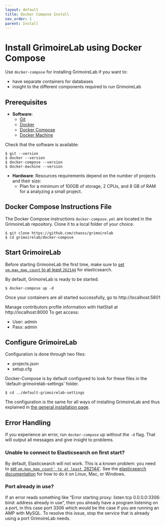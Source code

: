 ```yaml
---
layout: default
title: Docker Compose Install
nav_order: 1
parent: Install
---
```



# Install GrimoireLab using Docker Compose

Use `docker-compose` for installing GrimoireLab if you want to:

* have separate containers for databases
* insight to the different components required to run GrimoireLab


## Prerequisites

* **Software**: 
  - [Git](https://git-scm.com/book/en/v2/Getting-Started-Installing-Git)
  - [Docker](https://docs.docker.com/v17.09/engine/installation/)
  - [Docker Compose](https://docs.docker.com/compose/install/)
  - [Docker Machine](https://docs.docker.com/machine/install-machine/)

Check that the software is available:

```console
$ git --version
$ docker --version
$ docker-compose --version
$ docker-machine --version
```

* **Hardware**: Resources requirements depend on the number of projects and their size:
  - Plan for a minimum of 100GB of storage, 2 CPUs, and 8 GB of RAM for a analyzing a small project.


## Docker Compose Instructions File

The Docker Compose instructions `docker-compose.yml` are located in the GrimoireLab repository. Clone it to a local folder of your choice.

```console
$ git clone https://github.com/chaoss/grimoirelab
$ cd grimoirelab/docker-compose
```


## Start GrimoireLab

Before starting GrimoireLab the first time, make sure to [set `vm.max_map_count` to at least `262144`](https://www.elastic.co/guide/en/elasticsearch/reference/current/docker.html#_set_vm_max_map_count_to_at_least_262144) for elasticsearch.

By default, GrimoireLab is ready to be started. 

```console
$ docker-compose up -d
```
Once your containers are all started successfully, go to http://localhost:5601 

Manage contributors profile information with HatStall at http://localhost:8000 
To get access:
* User: admin
* Pass: admin

## Configure GrimoireLab

Configuration is done through two files:

* projects.json
* setup.cfg

Docker-Compose is by default configured to look for these files in the 'default-grimoirelab-settings' folder. 

```console
$ cd ../default-grimoirelab-settings
```

The configuration is the same for all ways of installing GrimoireLab and thus explained in [the general installation page](./..).

## Error Handling

If you experience an error, run `docker-compose` up without the `-d` flag. That will output all messages and give insight to problems. 


### Unable to connect to Elasticsearch on first start?

By default, Elasticsearch will not work. This is a known problem: you need to [set `vm.max_map_count' to at least `262144'](https://www.elastic.co/guide/en/elasticsearch/reference/current/docker.html#_set_vm_max_map_count_to_at_least_262144). See the [elasticsearch documentation](https://www.elastic.co/guide/en/elasticsearch/reference/current/docker.html#_set_vm_max_map_count_to_at_least_262144) for how to do it on Linux, Mac, or Windows.


### Port already in use?

If an error reads something like “Error starting proxy: listen tcp 0.0.0.0:3306: bind: address already in use”, then you already have a program listening on a port, in this case port 3306 which would be the case if you are running an AMP with MySQL. 
To resolve this issue, stop the service that is already using a port GrimoireLab needs.
